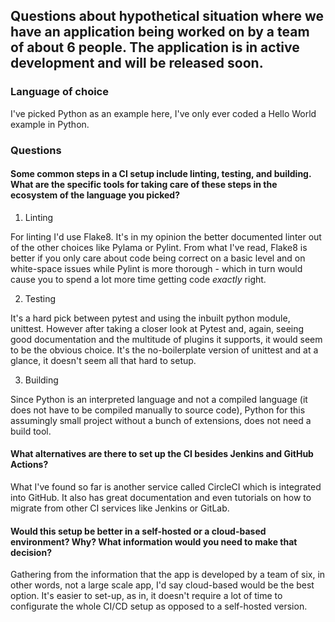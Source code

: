 ## Questions about hypothetical situation where we have an application being worked on by a team of about 6 people. The application is in active development and will be released soon.

### Language of choice

I've picked Python as an example here, I've only ever coded a Hello World example in Python.

### Questions

#### Some common steps in a CI setup include linting, testing, and building. What are the specific tools for taking care of these steps in the ecosystem of the language you picked?

1. Linting

For linting I'd use Flake8. It's in my opinion the better documented linter out of the other choices like Pylama or Pylint. From what I've read, Flake8 is better if you only care about code being correct on a basic level and on white-space issues while Pylint is more thorough - which in turn would cause you to spend a lot more time getting code _exactly_ right.

2. Testing

It's a hard pick between pytest and using the inbuilt python module, unittest. However after taking a closer look at Pytest and, again, seeing good documentation and the multitude of plugins it supports, it would seem to be the obvious choice. It's the no-boilerplate version of unittest and at a glance, it doesn't seem all that hard to setup.

3. Building

Since Python is an interpreted language and not a compiled language (it does not have to be compiled manually to source code), Python for this assumingly small project without a bunch of extensions, does not need a build tool.

#### What alternatives are there to set up the CI besides Jenkins and GitHub Actions?

What I've found so far is another service called CircleCI which is integrated into GitHub. It also has great documentation and even tutorials on how to migrate from other CI services like Jenkins or GitLab.

#### Would this setup be better in a self-hosted or a cloud-based environment? Why? What information would you need to make that decision?

Gathering from the information that the app is developed by a team of six, in other words, not a large scale app, I'd say cloud-based would be the best option. It's easier to set-up, as in, it doesn't require a lot of time to configurate the whole CI/CD setup as opposed to a self-hosted version.
